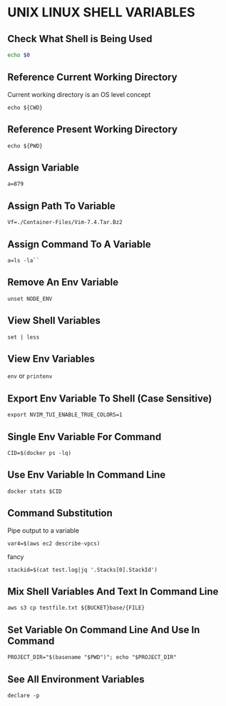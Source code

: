 # UNIX LINUX SHELL VARIABLES

## Check What Shell is Being Used

```sh
echo $0
```

## Reference Current Working Directory

Current working directory is an OS level concept

`echo ${CWD}`

## Reference Present Working Directory

`echo ${PWD}`

## Assign Variable

```console
a=879
```

## Assign Path To Variable

```console
Vf=./Container-Files/Vim-7.4.Tar.Bz2
```

## Assign Command To A Variable

```console
a=ls -la``
```

## Remove An Env Variable

```console
unset NODE_ENV
```

## View Shell Variables

```console
set | less
```

## View Env Variables

`env`
or
`printenv`

## Export Env Variable To Shell (Case Sensitive)

```console
export NVIM_TUI_ENABLE_TRUE_COLORS=1
```

## Single Env Variable For Command

```console
CID=$(docker ps -lq)
```

## Use Env Variable In Command Line

```console
docker stats $CID
```

## Command Substitution

Pipe output to a variable

```console
var4=$(aws ec2 describe-vpcs)
```

fancy

```console
stackid=$(cat test.log|jq '.Stacks[0].StackId')
```

## Mix Shell Variables And Text In Command Line

```console
aws s3 cp testfile.txt ${BUCKET}base/{FILE}
```

## Set Variable On Command Line And Use In Command

```console
PROJECT_DIR="$(basename "$PWD")"; echo "$PROJECT_DIR"
```

## See All Environment Variables

```console
declare -p
```
